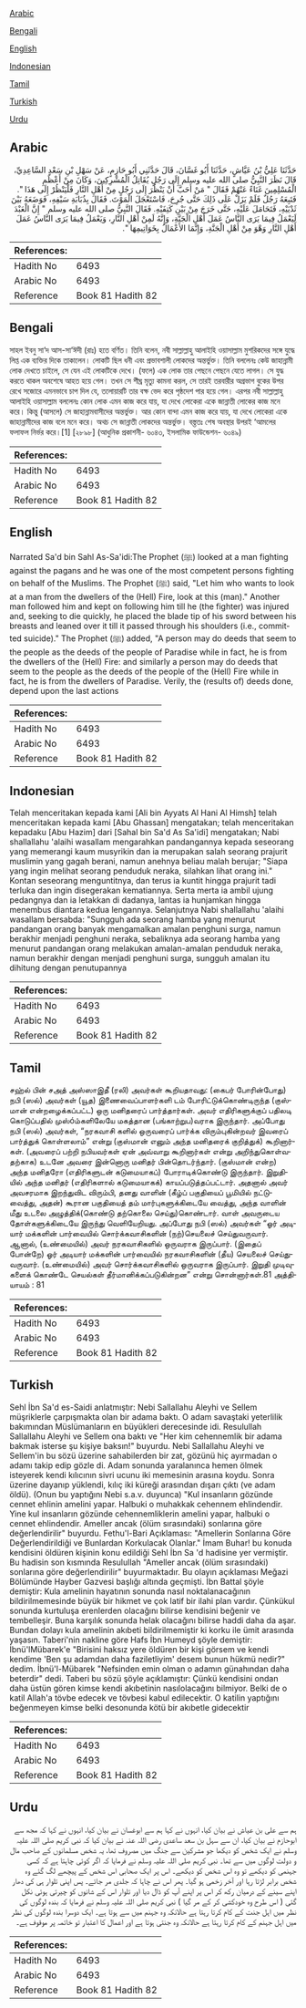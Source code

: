 [Arabic](#arabic)

[Bengali](#bengali)

[English](#english)

[Indonesian](#indonesian)

[Tamil](#tamil)

[Turkish](#turkish)

[Urdu](#urdu)

## Arabic


<div dir="rtl" lang="ar" style={{fontSize:'larger',backgroundColor:'#f8f9fa',padding:20}}>
حَدَّثَنَا عَلِيُّ بْنُ عَيَّاشٍ، حَدَّثَنَا أَبُو غَسَّانَ، قَالَ حَدَّثَنِي أَبُو حَازِمٍ، عَنْ سَهْلِ بْنِ سَعْدٍ السَّاعِدِيِّ، قَالَ نَظَرَ النَّبِيُّ صلى الله عليه وسلم إِلَى رَجُلٍ يُقَاتِلُ الْمُشْرِكِينَ، وَكَانَ مِنْ أَعْظَمِ الْمُسْلِمِينَ غَنَاءً عَنْهُمْ فَقَالَ ‏"‏ مَنْ أَحَبَّ أَنْ يَنْظُرَ إِلَى رَجُلٍ مِنْ أَهْلِ النَّارِ فَلْيَنْظُرْ إِلَى هَذَا ‏"‏‏.‏ فَتَبِعَهُ رَجُلٌ فَلَمْ يَزَلْ عَلَى ذَلِكَ حَتَّى جُرِحَ، فَاسْتَعْجَلَ الْمَوْتَ‏.‏ فَقَالَ بِذُبَابَةِ سَيْفِهِ، فَوَضَعَهُ بَيْنَ ثَدْيَيْهِ، فَتَحَامَلَ عَلَيْهِ، حَتَّى خَرَجَ مِنْ بَيْنِ كَتِفَيْهِ‏.‏ فَقَالَ النَّبِيُّ صلى الله عليه وسلم ‏"‏ إِنَّ الْعَبْدَ لَيَعْمَلُ فِيمَا يَرَى النَّاسُ عَمَلَ أَهْلِ الْجَنَّةِ، وَإِنَّهُ لَمِنْ أَهْلِ النَّارِ، وَيَعْمَلُ فِيمَا يَرَى النَّاسُ عَمَلَ أَهْلِ النَّارِ وَهْوَ مِنْ أَهْلِ الْجَنَّةِ، وَإِنَّمَا الأَعْمَالُ بِخَوَاتِيمِهَا ‏"‏‏.‏
</div>
<div style={{backgroundColor:'#f8f9fa',padding:20, marginBottom: 10}}><table> <thead> <tr> <th>References:</th> <th></th> </tr> </thead> <tbody><tr><td>Hadith No</td><td>6493</td></tr><tr><td>Arabic No</td><td>6493</td></tr><tr><td>Reference</td><td>Book 81 Hadith 82</td></tr></tbody></table></div>

## Bengali


<div dir="ltr" lang="bn" style={{fontSize:'larger',backgroundColor:'#f8f9fa',padding:20}}>
সাহল ইবনু সা‘দ আস-সা‘ঈদী (রাঃ) হতে বর্ণিত। তিনি বলেন, নবী সাল্লাল্লাহু আলাইহি ওয়াসাল্লাম মুশরিকদের সঙ্গে যুদ্ধে লিপ্ত এক ব্যক্তির দিকে তাকালেন। লোকটি ছিল ধনী এবং প্রভাবশালী লোকদের অন্তর্ভুক্ত। তিনি বললেনঃ কেউ জাহান্নামী লোক দেখতে চাইলে, সে যেন এই লোকটিকে দেখে। (ফলে) এক লোক তার পেছনে পেছনে যেতে লাগল। সে যুদ্ধ করতে থাকল অবশেষে আহত হয়ে গেল। তখন সে শীঘ্র মৃত্যু কামনা করল, সে তারই তরবারীর অগ্রভাগ বুকের উপর রেখে সজোরে এমনভাবে চাপ দিল যে, তলোয়ারটি তার বক্ষ ভেদ করে পৃষ্ঠদেশ পার হয়ে গেল। এরপর নবী সাল্লাল্লাহু আলাইহি ওয়াসাল্লাম বললেনঃ কোন লোক এমন কাজ করে যায়, যা দেখে লোকেরা একে জান্নাতী লোকের কাজ মনে করে। কিন্তু (আসলে) সে জাহান্নামবাসীদের অন্তর্ভুক্ত। আর কোন বান্দা এমন কাজ করে যায়, যা দেখে লোকেরা একে জাহান্নামীদের কাজ বলে মনে করে। অথচ সে জান্নাতী লোকদের অন্তর্ভুক্ত। বস্ত্ততঃ শেষ অবস্থার উপরই ‘আমলের ফলাফল নির্ভর করে।[1] [২৮৯৮] (আধুনিক প্রকাশনী- ৬০৪৩, ইসলামিক ফাউন্ডেশন- ৬০৪৯)
</div>
<div style={{backgroundColor:'#f8f9fa',padding:20, marginBottom: 10}}><table> <thead> <tr> <th>References:</th> <th></th> </tr> </thead> <tbody><tr><td>Hadith No</td><td>6493</td></tr><tr><td>Arabic No</td><td>6493</td></tr><tr><td>Reference</td><td>Book 81 Hadith 82</td></tr></tbody></table></div>

## English


<div dir="ltr" lang="en" style={{fontSize:'larger',backgroundColor:'#f8f9fa',padding:20}}>
Narrated Sa'd bin Sahl As-Sa'idi:The Prophet (ﷺ) looked at a man fighting against the pagans and he was one of the most competent persons fighting on behalf of the Muslims. The Prophet (ﷺ) said, "Let him who wants to look at a man from the dwellers of the (Hell) Fire, look at this (man)." Another man followed him and kept on following him till he (the fighter) was injured and, seeking to die quickly, he placed the blade tip of his sword between his breasts and leaned over it till it passed through his shoulders (i.e., committed suicide)." The Prophet (ﷺ) added, "A person may do deeds that seem to the people as the deeds of the people of Paradise while in fact, he is from the dwellers of the (Hell) Fire: and similarly a person may do deeds that seem to the people as the deeds of the people of the (Hell) Fire while in fact, he is from the dwellers of Paradise. Verily, the (results of) deeds done, depend upon the last actions
</div>
<div style={{backgroundColor:'#f8f9fa',padding:20, marginBottom: 10}}><table> <thead> <tr> <th>References:</th> <th></th> </tr> </thead> <tbody><tr><td>Hadith No</td><td>6493</td></tr><tr><td>Arabic No</td><td>6493</td></tr><tr><td>Reference</td><td>Book 81 Hadith 82</td></tr></tbody></table></div>

## Indonesian


<div dir="ltr" lang="id" style={{fontSize:'larger',backgroundColor:'#f8f9fa',padding:20}}>
Telah menceritakan kepada kami [Ali bin Ayyats Al Hani Al Himsh] telah menceritakan kepada kami [Abu Ghassan] mengatakan; telah menceritakan kepadaku [Abu Hazim] dari [Sahal bin Sa'd As Sa'idi] mengatakan; Nabi shallallahu 'alaihi wasallam mengarahkan pandangannya kepada seseorang yang memerangi kaum musyrikin dan ia merupakan salah seorang prajurit muslimin yang gagah berani, namun anehnya beliau malah berujar; "Siapa yang ingin melihat seorang penduduk neraka, silahkan lihat orang ini." Kontan seseorang menguntitnya, dan terus ia kuntit hingga prajurit tadi terluka dan ingin disegerakan kematiannya. Serta merta ia ambil ujung pedangnya dan ia letakkan di dadanya, lantas ia hunjamkan hingga menembus diantara kedua lengannya. Selanjutnya Nabi shallallahu 'alaihi wasallam bersabda: "Sungguh ada seorang hamba yang menurut pandangan orang banyak mengamalkan amalan penghuni surga, namun berakhir menjadi penghuni neraka, sebaliknya ada seorang hamba yang menurut pandangan orang melakukan amalan-amalan penduduk neraka, namun berakhir dengan menjadi penghuni surga, sungguh amalan itu dihitung dengan penutupannya
</div>
<div style={{backgroundColor:'#f8f9fa',padding:20, marginBottom: 10}}><table> <thead> <tr> <th>References:</th> <th></th> </tr> </thead> <tbody><tr><td>Hadith No</td><td>6493</td></tr><tr><td>Arabic No</td><td>6493</td></tr><tr><td>Reference</td><td>Book 81 Hadith 82</td></tr></tbody></table></div>

## Tamil


<div dir="ltr" lang="ta" style={{fontSize:'larger',backgroundColor:'#f8f9fa',padding:20}}>
சஹ்ல் பின் சஅத் அஸ்ஸாஇதீ (ரலி) அவர்கள் கூறியதாவது: (கைபர் போரின்போது) நபி (ஸல்) அவர்கள் (யூத) இணைவைப்பாளர்களி டம் போரிட்டுக்கொண்டிருந்த (குஸ்மான் என்றழைக்கப்பட்ட) ஒரு மனிதரைப் பார்த்தார்கள். அவர் எதிரிகளுக்குப் பதிலடி கொடுப்பதில் முஸ்óம்களிலேயே மகத்தான (பங்காற்றுப)வராக இருந்தார். அப்போது நபி (ஸல்) அவர்கள், “நரகவாசி களில் ஒருவரைப் பார்க்க விரும்புகின்றவர் இவரைப் பார்த்துக் கொள்ளலாம்” என்று (குஸ்மான் எனும் அந்த மனிதரைக் குறித்துக்) கூறினார்கள். (அவரைப் பற்றி நபியவர்கள் ஏன் அவ்வாறு கூறினார்கள் என்று அறிந்துகொள்வதற்காக) உடனே அவரை இன்னொரு மனிதர் பின்தொடர்ந்தார். (குஸ்மான் என்ற) அந்த மனிதரோ (எதிரிகளுடன் கடுமையாகப்) போராடிக்கொண்டு இருந்தார். இறுதியில் அந்த மனிதர் (எதிரிகளால் கடுமையாகக்) காயப்படுத்தப்பட்டார். அதனால் அவர் அவசரமாக இறந்துவிட விரும்பி, தனது வாளின் (கீழ்ப் பகுதியைப் பூமியில் நட்டுவைத்து, அதன்) கூரான பகுதியைத் தம் மார்புகளுக்கிடையே வைத்து, அந்த வாளின் மீது உடலை அழுத்திக்(கொண்டு தற்கொலை செய்து)கொண்டார். வாள் அவருடைய தோள்களுக்கிடையே இருந்து வெளியேறியது. அப்போது நபி (ஸல்) அவர்கள் “ஓர் அடியார் மக்களின் பார்வையில் சொர்க்கவாசிகளின் (நற்)செயலைச் செய்துவருவார். ஆனால், (உண்மையில்) அவர் நரகவாசிகளில் ஒருவராக இருப்பார். (இதைப் போன்றே) ஓர் அடியார் மக்களின் பார்வையில் நரகவாசிகளின் (தீய) செயலைச் செய்துவருவார். (உண்மையில்) அவர் சொர்க்கவாசிகளில் ஒருவராக இருப்பார். இறுதி முடிவுகளைக் கொண்டே செயல்கள் தீர்மானிக்கப்படுகின்றன” என்று சொன்னார்கள்.81 அத்தியாயம் : 81
</div>
<div style={{backgroundColor:'#f8f9fa',padding:20, marginBottom: 10}}><table> <thead> <tr> <th>References:</th> <th></th> </tr> </thead> <tbody><tr><td>Hadith No</td><td>6493</td></tr><tr><td>Arabic No</td><td>6493</td></tr><tr><td>Reference</td><td>Book 81 Hadith 82</td></tr></tbody></table></div>

## Turkish


<div dir="ltr" lang="tr" style={{fontSize:'larger',backgroundColor:'#f8f9fa',padding:20}}>
Sehl İbn Sa'd es-Saidi anlatmıştır: Nebi Sallallahu Aleyhi ve Sellem müşriklerle çarpışmakta olan bir adama baktı. O adam savaştaki yeterlilik bakımından Müslümanların en büyükleri derecesinde idi. Resulullah Sallallahu Aleyhi ve Sellem ona baktı ve "Her kim cehennemlik bir adama bakmak isterse şu kişiye baksın!" buyurdu. Nebi Sallallahu Aleyhi ve Sellem'in bu sözü üzerine sahabilerden bir zat, gözünü hiç ayırmadan o adamı takip edip gözle di. Adam sonunda yaralanınca hemen ölmek isteyerek kendi kılıcının sivri ucunu iki memesinin arasına koydu. Sonra üzerine dayanıp yüklendi, kılıç iki küreği arasından dışarı çıktı (ve adam öldü). (Onun bu yaptığını Nebi s.a.v. duyunca) "Kul insanların gözünde cennet ehlinin amelini yapar. Halbuki o muhakkak cehennem ehlindendir. Yine kul insanların gözünde cehennemliklerin amelini yapar, halbuki o cennet ehlindendir. Ameller ancak (ölüm sırasındaki) sonlarına göre değerlendirilir" buyurdu. Fethu'l-Bari Açıklaması: "Amellerin Sonlarına Göre Değerlendirildiği ve Bunlardan Korkulacak Olanlar." İmam Buhar! bu konuda kendisini öldüren kişinin konu edildiği Sehl İbn Sa 'd hadisine yer vermiştir. Bu hadisin son kısmında Resulullah "Ameller ancak (ölüm sırasındaki) sonlarına göre değerlendirilir" buyurmaktadır. Bu olayın açıklaması Meğazi Bölümünde Hayber Gazvesi başlığı altında geçmişti. İbn Battal şöyle demiştir: Kula amelinin hayatının sonunda nasıl noktalanacağının bildirilmemesinde büyük bir hikmet ve çok latif bir ilahi plan vardır. Çünkükul sonunda kurtuluşa erenlerden olacağını bilirse kendisini beğenir ve tembelleşir. Buna karşılık sonunda helak olacağını bilirse haddi daha da aşar. Bundan dolayı kula amelinin akıbeti bildirilmemiştir ki korku ile ümit arasında yaşasın. Taberi'nin nakline göre Hafs İbn Humeyd şöyle demiştir: İbnü'lMübarek'e "Birisini haksız yere öldüren bir kişi görsem ve kendi kendime 'Ben şu adamdan daha faziletliyim' desem bunun hükmü nedir?" dedim. İbnü'l-Mübarek "Nefsinden emin olman o adamın günahından daha beterdir" dedi. Taberi bu sözü şöyle açıklamıştır: Çünkü kendisini ondan daha üstün gören kimse kendi akıbetinin nasılolacağını bilmiyor. Belki de o katil Allah'a tövbe edecek ve tövbesi kabul edilecektir. O katilin yaptığını beğenmeyen kimse belki desonunda kötü bir akıbetle gidecektir
</div>
<div style={{backgroundColor:'#f8f9fa',padding:20, marginBottom: 10}}><table> <thead> <tr> <th>References:</th> <th></th> </tr> </thead> <tbody><tr><td>Hadith No</td><td>6493</td></tr><tr><td>Arabic No</td><td>6493</td></tr><tr><td>Reference</td><td>Book 81 Hadith 82</td></tr></tbody></table></div>

## Urdu


<div dir="rtl" lang="ur" style={{fontSize:'larger',backgroundColor:'#f8f9fa',padding:20}}>
ہم سے علی بن عیاش نے بیان کیا، انہوں نے کہا ہم سے ابوغسان نے بیان کیا، انہوں نے کہا کہ مجھ سے ابوحازم نے بیان کیا، ان سے سہل بن سعد ساعدی رضی اللہ عنہ نے بیان کیا کہ نبی کریم صلی اللہ علیہ وسلم نے ایک شخص کو دیکھا جو مشرکین سے جنگ میں مصروف تھا، یہ شخص مسلمانوں کے صاحب مال و دولت لوگوں میں سے تھا۔ نبی کریم صلی اللہ علیہ وسلم نے فرمایا کہ اگر کوئی چاہتا ہے کہ کسی جہنمی کو دیکھے تو وہ اس شخص کو دیکھے۔ اس پر ایک صحابی اس شخص کے پیچھے لگ گئے وہ شخص برابر لڑتا رہا اور آخر زخمی ہو گیا۔ پھر اس نے چاہا کہ جلدی مر جائے۔ پس اپنی تلوار ہی کی دھار اپنے سینے کے درمیان رکھ کر اس پر اپنے آپ کو ڈال دیا اور تلوار اس کے شانوں کو چیرتی ہوئی نکل گئی ( اس طرح وہ خودکشی کر کے مر گیا ) نبی کریم صلی اللہ علیہ وسلم نے فرمایا کہ بندہ لوگوں کی نظر میں اہل جنت کے کام کرتا رہتا ہے حالانکہ وہ جہنم میں سے ہوتا ہے۔ ایک دوسرا بندہ لوگوں کی نظر میں اہل جہنم کے کام کرتا رہتا ہے حالانکہ وہ جنتی ہوتا ہے اور اعمال کا اعتبار تو خاتمہ پر موقوف ہے۔
</div>
<div style={{backgroundColor:'#f8f9fa',padding:20, marginBottom: 10}}><table> <thead> <tr> <th>References:</th> <th></th> </tr> </thead> <tbody><tr><td>Hadith No</td><td>6493</td></tr><tr><td>Arabic No</td><td>6493</td></tr><tr><td>Reference</td><td>Book 81 Hadith 82</td></tr></tbody></table></div>